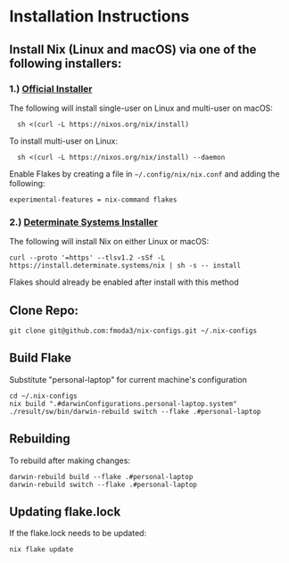 # Installation Instructions

## Install Nix (Linux and macOS) via one of the following installers:

### 1.) [Official Installer](https://nixos.org/manual/nix/stable/installation/installing-binary.html)

The following will install single-user on Linux and multi-user on macOS:


      sh <(curl -L https://nixos.org/nix/install)

To install multi-user on Linux:

      sh <(curl -L https://nixos.org/nix/install) --daemon

Enable Flakes by creating a file in `~/.config/nix/nix.conf` and adding the following:

    experimental-features = nix-command flakes

### 2.) [Determinate Systems Installer](https://zero-to-nix.com/concepts/nix-installer)

The following will install Nix on either Linux or macOS:

    curl --proto '=https' --tlsv1.2 -sSf -L https://install.determinate.systems/nix | sh -s -- install

Flakes should already be enabled after install with this method

## Clone Repo:

    git clone git@github.com:fmoda3/nix-configs.git ~/.nix-configs

## Build Flake

Substitute "personal-laptop" for current machine's configuration

    cd ~/.nix-configs
    nix build ".#darwinConfigurations.personal-laptop.system"
    ./result/sw/bin/darwin-rebuild switch --flake .#personal-laptop

## Rebuilding

To rebuild after making changes:

    darwin-rebuild build --flake .#personal-laptop
    darwin-rebuild switch --flake .#personal-laptop

## Updating flake.lock

If the flake.lock needs to be updated:

    nix flake update
